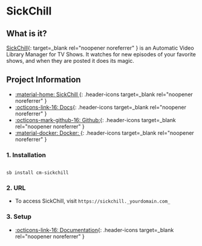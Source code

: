 # SickChill

## What is it?

[SickChill](https://sickchill.github.io/){: target=_blank rel="noopener noreferrer" } is an Automatic Video Library Manager for TV Shows. It watches for new episodes of your favorite shows, and when they are posted it does its magic.

## Project Information

- [:material-home: SickChill ](https://sickchill.github.io/){: .header-icons target=_blank rel="noopener noreferrer" }
- [:octicons-link-16: Docs](https://github.com/SickChill/SickChill/wiki){: .header-icons target=_blank rel="noopener noreferrer" }
- [:octicons-mark-github-16: Github:](https://github.com/SickChill/SickChill){: .header-icons target=_blank rel="noopener noreferrer" }
- [:material-docker: Docker: ](https://hub.docker.com/r/linuxserver/sickchill){: .header-icons target=_blank rel="noopener noreferrer" }

### 1. Installation

``` shell

sb install cm-sickchill

```

### 2. URL

- To access SickChill, visit `https://sickchill._yourdomain.com_`

### 3. Setup

- [:octicons-link-16: Documentation](https://github.com/SickChill/SickChill/wiki){: .header-icons target=_blank rel="noopener noreferrer" }
